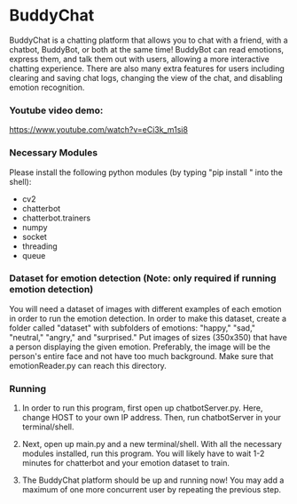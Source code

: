 # BuddyChat
BuddyChat is a chatting platform that allows you to chat with a friend, with a chatbot, BuddyBot, or both at the same time! BuddyBot can read emotions, express them, and talk them out with users, allowing a more interactive chatting experience. There are also many extra features for users including clearing and saving chat logs, changing the view of the chat, and disabling emotion recognition. 

### Youtube video demo:
https://www.youtube.com/watch?v=eCi3k_m1si8

### Necessary Modules
Please install the following python modules (by typing "pip install <module>" into the shell):
 * cv2
 * chatterbot
 * chatterbot.trainers
 * numpy
 * socket
 * threading
 * queue

### Dataset for emotion detection (Note: only required if running emotion detection)
You will need a dataset of images with different examples of each emotion in order to run the emotion detection. In order to make this dataset, create a folder called "dataset" with subfolders of emotions: "happy," "sad," "neutral," "angry," and "surprised." Put images of sizes (350x350) that have a person displaying the given emotion. Preferably, the image will be the person's entire face and not have too much background. Make sure that emotionReader.py can reach this directory.

### Running
1. In order to run this program, first open up chatbotServer.py. Here, change HOST to your own IP address. Then, run chatbotServer in your terminal/shell.
  
2. Next, open up main.py and a new terminal/shell. With all the necessary modules installed, run this program. You will likely have to wait 1-2 minutes for chatterbot and your emotion dataset to train. 

3. The BuddyChat platform should be up and running now! You may add a maximum of one more concurrent user by repeating the previous step. 
